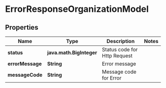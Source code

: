 

# ErrorResponseOrganizationModel


## Properties

Name | Type | Description | Notes
------------ | ------------- | ------------- | -------------
**status** | **java.math.BigInteger** | Status code for Http Request | 
**errorMessage** | **String** | Error message | 
**messageCode** | **String** | Message code for Error | 



